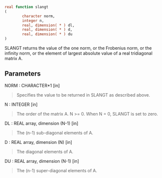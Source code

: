 ```fortran
real function slangt
(
        character norm,
        integer n,
        real, dimension( * ) dl,
        real, dimension( * ) d,
        real, dimension( * ) du
)
```

SLANGT  returns the value of the one norm,  or the Frobenius norm, or
the  infinity norm,  or the  element of  largest absolute value  of a
real tridiagonal matrix A.

## Parameters
NORM : CHARACTER*1 [in]
> Specifies the value to be returned in SLANGT as described
> above.

N : INTEGER [in]
> The order of the matrix A.  N >= 0.  When N = 0, SLANGT is
> set to zero.

DL : REAL array, dimension (N-1) [in]
> The (n-1) sub-diagonal elements of A.

D : REAL array, dimension (N) [in]
> The diagonal elements of A.

DU : REAL array, dimension (N-1) [in]
> The (n-1) super-diagonal elements of A.
